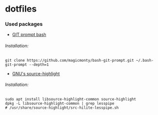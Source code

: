 # dotfiles

### Used packages

- [GIT prompt bash](https://github.com/magicmonty/bash-git-prompt)

###### Installation:

```shell
git clone https://github.com/magicmonty/bash-git-prompt.git ~/.bash-git-prompt --depth=1
```

- [GNU's source-highlight](http://www.gnu.org/software/src-highlite/source-highlight.html#Using-source_002dhighlight-with-less)

###### Installation:

```shell
sudo apt install libsource-highlight-common source-highlight
dpkg -L libsource-highlight-common | grep lesspipe
# /usr/share/source-highlight/src-hilite-lesspipe.sh
```

